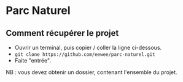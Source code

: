# Parc Naturel

## Comment récupérer le projet
- Ouvrir un terminal, puis copier / coller la ligne ci-dessous.
- `git clone https://github.com/eewee/parc-naturel.git`
- Faite "entrée".

NB : vous devez obtenir un dossier, contenant l'ensemble du projet.
